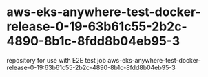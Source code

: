# aws-eks-anywhere-test-docker-release-0-19-63b61c55-2b2c-4890-8b1c-8fdd8b04eb95-3
repository for use with E2E test job aws-eks-anywhere-test-docker-release-0-19:63b61c55-2b2c-4890-8b1c-8fdd8b04eb95-3
